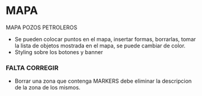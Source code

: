 # MAPA
MAPA POZOS PETROLEROS

+ Se pueden colocar puntos en el mapa, insertar formas, borrarlas, tomar la lista de objetos mostrada en el mapa, se puede cambiar de color.
+ Styling sobre los botones y banner
 ### FALTA CORREGIR
   
   + Borrar una zona que contenga MARKERS debe eliminar la descripcion de la zona de los mismos.

